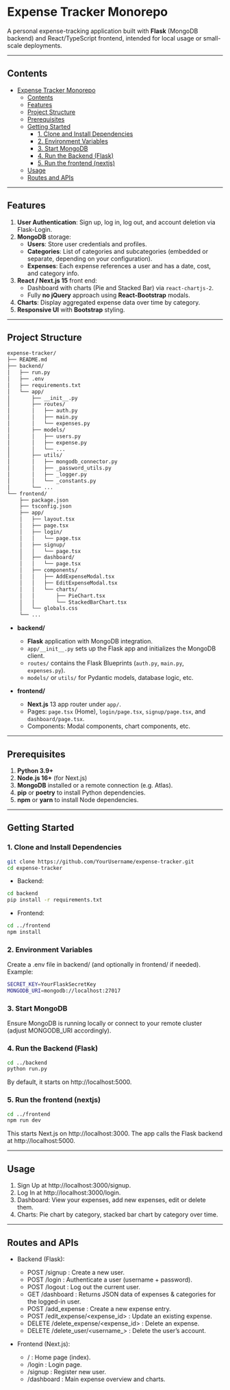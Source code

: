 # Expense Tracker Monorepo

A personal expense-tracking application built with **Flask** (MongoDB backend) and React/TypeScript frontend, intended for local usage or small-scale deployments.

---

## Contents

- [Expense Tracker Monorepo](#expense-tracker-monorepo)
  - [Contents](#contents)
  - [Features](#features)
  - [Project Structure](#project-structure)
  - [Prerequisites](#prerequisites)
  - [Getting Started](#getting-started)
    - [1. Clone and Install Dependencies](#1-clone-and-install-dependencies)
    - [2. Environment Variables](#2-environment-variables)
    - [3. Start MongoDB](#3-start-mongodb)
    - [4. Run the Backend (Flask)](#4-run-the-backend-flask)
    - [5. Run the frontend (nextjs)](#5-run-the-frontend-nextjs)
  - [Usage](#usage)
  - [Routes and APIs](#routes-and-apis)

---

## Features

1. **User Authentication**: Sign up, log in, log out, and account deletion via Flask-Login.  
2. **MongoDB** storage:
   - **Users**: Store user credentials and profiles.
   - **Categories**: List of categories and subcategories (embedded or separate, depending on your configuration).
   - **Expenses**: Each expense references a user and has a date, cost, and category info.
3. **React / Next.js 15** front end:
   - Dashboard with charts (Pie and Stacked Bar) via `react-chartjs-2`.
   - Fully **no jQuery** approach using **React-Bootstrap** modals.
4. **Charts**: Display aggregated expense data over time by category.
5. **Responsive UI** with **Bootstrap** styling.

---

## Project Structure

```sh
expense-tracker/
├── README.md
├── backend/
│   ├── run.py
│   ├── .env
│   ├── requirements.txt
│   └── app/
│       ├── __init__.py
│       ├── routes/
│       │   ├── auth.py
│       │   ├── main.py
│       │   └── expenses.py
│       ├── models/
│       │   ├── users.py
│       │   ├── expense.py
│       │   └── ...
│       ├── utils/
│       │   ├── mongodb_connector.py
│       │   ├── _password_utils.py
│       │   ├── _logger.py
│       │   └── _constants.py
│       └── ...
└── frontend/
    ├── package.json
    ├── tsconfig.json
    ├── app/
    │   ├── layout.tsx
    │   ├── page.tsx
    │   ├── login/
    │   │   └── page.tsx
    │   ├── signup/
    │   │   └── page.tsx
    │   ├── dashboard/
    │   │   └── page.tsx
    │   ├── components/
    │   │   ├── AddExpenseModal.tsx
    │   │   ├── EditExpenseModal.tsx
    │   │   └── charts/
    │   │       ├── PieChart.tsx
    │   │       └── StackedBarChart.tsx
    │   └── globals.css
    └── ...
```

- **backend/**  
  - **Flask** application with MongoDB integration.  
  - `app/__init__.py` sets up the Flask app and initializes the MongoDB client.  
  - `routes/` contains the Flask Blueprints (`auth.py`, `main.py`, `expenses.py`).  
  - `models/` or `utils/` for Pydantic models, database logic, etc.

- **frontend/**  
  - **Next.js** 13 app router under `app/`.  
  - Pages: `page.tsx` (Home), `login/page.tsx`, `signup/page.tsx`, and `dashboard/page.tsx`.  
  - Components: Modal components, chart components, etc.

---

## Prerequisites

1. **Python 3.9+**  
2. **Node.js 16+** (for Next.js)  
3. **MongoDB** installed or a remote connection (e.g. Atlas).  
4. **pip** or **poetry** to install Python dependencies.  
5. **npm** or **yarn** to install Node dependencies.

---

## Getting Started

### 1. Clone and Install Dependencies

```sh
git clone https://github.com/YourUsername/expense-tracker.git
cd expense-tracker
```

- Backend:

```sh
cd backend
pip install -r requirements.txt
```

- Frontend:

```sh
cd ../frontend
npm install
```

### 2. Environment Variables

Create a .env file in backend/ (and optionally in frontend/ if needed). Example:

```sh
SECRET_KEY=YourFlaskSecretKey
MONGODB_URI=mongodb://localhost:27017
```

### 3. Start MongoDB

Ensure MongoDB is running locally or connect to your remote cluster (adjust MONGODB_URI accordingly).

### 4. Run the Backend (Flask)

```sh
cd ../backend
python run.py
```

By default, it starts on http://localhost:5000.

### 5. Run the frontend (nextjs)

```sh
cd ../frontend
npm run dev
```

This starts Next.js on http://localhost:3000.
The app calls the Flask backend at http://localhost:5000.

---

## Usage

1. Sign Up at http://localhost:3000/signup.
2. Log In at http://localhost:3000/login.
3. Dashboard: View your expenses, add new expenses, edit or delete them.
4. Charts: Pie chart by category, stacked bar chart by category over time.

---

## Routes and APIs

- Backend (Flask):
  - POST /signup : Create a new user.
  - POST /login : Authenticate a user (username + password).
  - POST /logout : Log out the current user.
  - GET /dashboard : Returns JSON data of expenses & categories for the logged-in user.
  - POST /add_expense : Create a new expense entry.
  - POST /edit_expense/<expense_id> : Update an existing expense.
  - DELETE /delete_expense/<expense_id> : Delete an expense.
  - DELETE /delete_user/<username_> : Delete the user’s account.

- Frontend (Next.js):
  - / : Home page (index).
  - /login : Login page.
  - /signup : Register new user.
  - /dashboard : Main expense overview and charts.
